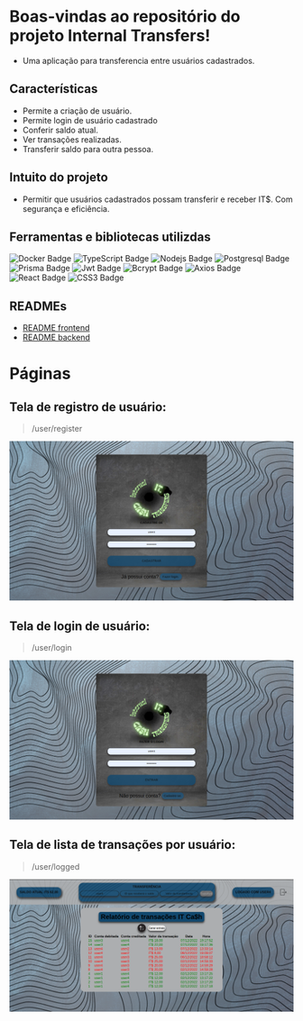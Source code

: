 # Boas-vindas ao repositório do projeto Internal Transfers!
 - Uma aplicação para transferencia entre usuários cadastrados.

 ## Características
 - Permite a criação de usuário.
 - Permite login de usuário cadastrado
 - Conferir saldo atual.
 - Ver transações realizadas.
 - Transferir saldo para outra pessoa.

## Intuito do projeto
  - Permitir que usuários cadastrados possam transferir e receber IT$. Com segurança e eficiência.

## Ferramentas e bibliotecas utilizdas

![Docker Badge](https://img.shields.io/badge/-Docker-black?style=flat-square&logo=docker)
![TypeScript Badge](https://img.shields.io/badge/-TypeScript-black?style=flat-square&logo=typescript)
![Nodejs Badge](https://img.shields.io/badge/-Nodejs-black?style=flat-square&logo=Node.js)
![Postgresql Badge](https://img.shields.io/badge/-Postgresql-black?style=flat-square&logo=postgresql)
![Prisma Badge](https://img.shields.io/badge/-Prisma-black?style=flat-square&logo=prisma)
![Jwt Badge](https://img.shields.io/badge/-Jwt-black?style=flat-square&logo=jwt)
![Bcrypt Badge](https://img.shields.io/badge/-Bcrypt-black?style=flat-square&logo=bcrypt)
![Axios Badge](https://img.shields.io/badge/-Axios-black?style=flat-square&logo=axios)
![React Badge](https://img.shields.io/badge/-React-black?style=flat-square&logo=react)
![CSS3 Badge](https://img.shields.io/badge/-CSS3-black?style=flat-square&logo=css3)

## READMEs

- [README frontend](frontend/README.md)
- [README backend](backend/README.md)

# Páginas

## Tela de registro de usuário:
> /user/register

![Tela de registro](assets-readme/cadastro-usuario.png)

## Tela de login de usuário:
> /user/login

![Tela de login](assets-readme/login-usuario.png)

## Tela de lista de transações por usuário:
> /user/logged

![Tela do usuário](assets-readme/usuario-logado.png)







